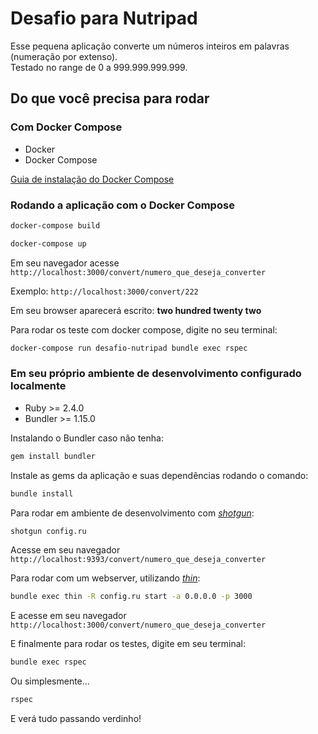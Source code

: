 # Desafio para Nutripad

Esse pequena aplicação converte um números inteiros em palavras (numeração por extenso). <br>
Testado no range de 0 a 999.999.999.999.

## Do que você precisa para rodar

### Com Docker Compose

- Docker
- Docker Compose

[Guia de instalação do Docker Compose](https://docs.docker.com/compose/install/)

### Rodando a aplicação com o Docker Compose

```bash
docker-compose build
```

```bash
docker-compose up
```

Em seu navegador acesse `http://localhost:3000/convert/numero_que_deseja_converter`

Exemplo: `http://localhost:3000/convert/222`

Em seu browser aparecerá escrito: **two hundred twenty two**

Para rodar os teste com docker compose, digite no seu terminal:

```bash
docker-compose run desafio-nutripad bundle exec rspec
```

### Em seu próprio ambiente de desenvolvimento configurado localmente

- Ruby >= 2.4.0
- Bundler >= 1.15.0

Instalando o Bundler caso não tenha:

```bash
gem install bundler
```

Instale as gems da aplicação e suas dependências rodando o comando:

```bash
bundle install
```

Para rodar em ambiente de desenvolvimento com [*shotgun*](https://rubygems.org/gems/shotgun):

```bash
shotgun config.ru
```

Acesse em seu navegador `http://localhost:9393/convert/numero_que_deseja_converter`

Para rodar com um webserver, utilizando [*thin*](https://rubygems.org/gems/thin):

```bash
bundle exec thin -R config.ru start -a 0.0.0.0 -p 3000
```
E acesse em seu navegador `http://localhost:3000/convert/numero_que_deseja_converter`

E finalmente para rodar os testes, digite em seu terminal:

```bash
bundle exec rspec
```
Ou simplesmente...
```bash
rspec
```

E verá tudo passando verdinho!

